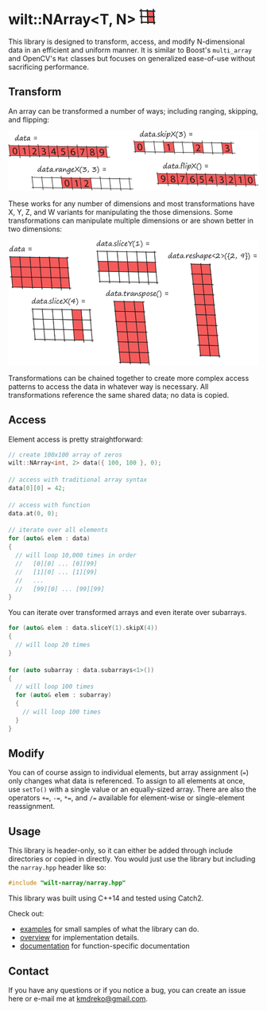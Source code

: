# wilt::NArray<T, N> ![logo](/docs/images/logo.png)

This library is designed to transform, access, and modify N-dimensional data in an efficient and uniform manner. It is similar to Boost's `multi_array` and OpenCV's `Mat` classes but focuses on generalized ease-of-use without sacrificing performance.

## Transform

An array can be transformed a number of ways; including ranging, skipping, and flipping:

![1-D demo](/docs/images/1D-demo.png)

These works for any number of dimensions and most transformations have X, Y, Z, and W variants for manipulating the those dimensions. Some transformations can manipulate multiple dimensions or are shown better in two dimensions:

![2-D demo](/docs/images/2D-demo.png)

Transformations can be chained together to create more complex access patterns to access the data in whatever way is necessary. All transformations reference the same shared data; no data is copied.

## Access

Element access is pretty straightforward:

```C++
// create 100x100 array of zeros
wilt::NArray<int, 2> data({ 100, 100 }, 0);

// access with traditional array syntax
data[0][0] = 42;

// access with function
data.at(0, 0);

// iterate over all elements
for (auto& elem : data)
{
  // will loop 10,000 times in order
  //   [0][0] ... [0][99]
  //   [1][0] ... [1][99]
  //   ...
  //   [99][0] ... [99][99]
}
```

You can iterate over transformed arrays and even iterate over subarrays.

```C++
for (auto& elem : data.sliceY(1).skipX(4))
{
  // will loop 20 times
}

for (auto subarray : data.subarrays<1>())
{
  // will loop 100 times
  for (auto& elem : subarray)
  {
    // will loop 100 times
  }
}
```

## Modify

You can of course assign to individual elements, but array assignment (`=`) only changes what data is referenced. To assign to all elements at once, use `setTo()` with a single value or an equally-sized array. There are also the operators `+=`, `-=`, `*=`, and `/=`  available for element-wise or single-element reassignment.

## Usage

This library is header-only, so it can either be added through include directories or copied in directly. You would just use the library but including the `narray.hpp` header like so:

```C++
#include "wilt-narray/narray.hpp"
```

This library was built using C++14 and tested using Catch2.

Check out:
- [examples](/docs/examples.md) for small samples of what the library can do.
- [overview](/docs/overview.md) for implementation details.
- [documentation](/docs/narray.md) for function-specific documentation

## Contact

If you have any questions or if you notice a bug, you can create an issue here or e-mail me at kmdreko@gmail.com.
